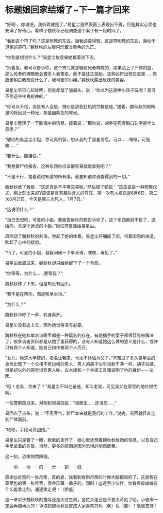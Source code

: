 # 标题娘回家结婚了~下一篇才回来

“好啊·，你说吧，我听着就是了。”易星尘虽然表面上表现出不屑，但是其实心里也充满了好奇心，看样子魏秋秋已经调查这个案子有一段时间了。

“看到这个符了吗？这是邪教的东西，据我调查得知，这是符明教的东西，类似于道家的道符。”魏秋秋的左眼闪烁着淡黄色的光芒。

“你到底想说什么？”易星尘故意催她接着说下去。

“别着急，我可以告诉你，这个符咒就是吸收死者魂魄的，如果沾上了尸体的血，那么死者的魂魄就会被杀人者带走，而不是往生投胎。这种凶符出现在这里……你应该明白我想说什么了，我可爱的小姐。”魏秋秋露出玩味的笑容。

易星尘早已心知肚明，但是却皱了皱眉头，说：“你以为这是哄小孩子玩呢？我可不信这些牛鬼蛇神的。”

“你可以不信，但是有人会信，特别是那些狂热的宗教信徒。”接着，魏秋秋的眼睛里闪烁出另一种光，那是幽紫色的辉光。

易星尘整理了一下脑海中的信息，接着说：“那你说，凶手在死者胸口刻字是什么意思？”

“聪明的易星尘小姐，你可真机智，想从我的手里套信息。可以……嘿嘿，可是嘛……”

“要什么，直接说。”

“我想要尸检报告，这种东西你应该很容易就能拿到吧？”

“不是不行，接着说你知道的所有事，我要知道你调查得到的一切。”

魏秋秋耸了耸肩：“这还真是不平等交易呢。”然后顿了顿说：“这应该是一种邪教仪式，胸上刻出来的Y应该是具有某些含义的符咒，第一次有人被杀是6月6日，第二次6月21日，今天是第三次死人，7月7日。”

“这说明什么？”

“自己去想吧，可爱的小姐，我能告诉你的都告诉你了，这个东西我就不抢了，送给你，真是个迷茫的小姐。”她把符箓递给易星尘。

风吹动了魏秋秋的刘海，吹起了她的体香，易星尘仔细闻了闻，带着闺怨的味道，吹起了心中的疑虑。

“行了，可爱的小姐，替我问候一下单水诗，嘿嘿，再见了。”

易星尘反应过来，魏秋秋却只给她留下了一个背影。

“你等等，为什么……要帮我？”

魏秋秋停了下来，但是却没有回头。

“我不是在帮你，而是帮单水诗。”

“为什么？”

魏秋秋冷哼了一声，转身离开。

易星尘没有追上去，因为她觉得没有必要。

魏秋秋在她和单水诗眼里都是一种莫名的存在，有她插手的案子都很容易被解决了，很多调查资料都是从她手里获得的，没有人知道她这么做的意义是什么，或许只有两个人知道，她自己和作者两个人而已。

“女儿，你这大半夜的，指名让我来，也太不体恤为父了。”不知过了多久易星尘的身后出现了一个长相不修边幅的男人，男人的胡子似乎没剃干净一样，胡子拉碴，但是却以外的感觉很有男人味，白大褂和一个手提工具箱说明了他的身份——法医。

“哦！老易，你来了？”易星尘不叫他爸爸，却叫老易，可见易父在家里的地位堪忧啊。

一位警察跑过来，对刚到的易回说：“易医生……还请您……”

易回点了点头，说：“不用客气，验尸本来就是我们的工作。”说完，易回就径直走到尸体面前。

“啧啧，手段可真凶残。”

易星尘只是瞥了一眼，默默的走开了，她心里还想着魏秋秋给她的信息，以及自己手里拿着的符箓，当然，更多的原因是因为恐惧的悄然而至。

这一刻，恐惧悄然降临。

——萌——萌——的——分——割——线

感谢@近黑的一张月票，真的是，我看到收到月票的时候大脑都宕机了，这是我在菠萝包的第一张月票，我会珍藏一辈子的，同时！@近黑小伙伴，你看看彼岸娘有什么能拿走的，通通拿走吧！（娇羞）

这一章对于魏秋秋的描写还是太过生疏，各位大佬还是不要太苛刻了哈，小彼岸一定会再接再厉的！争取把魏秋秋设定成大家喜欢的角（老）色（婆）！感谢支持！